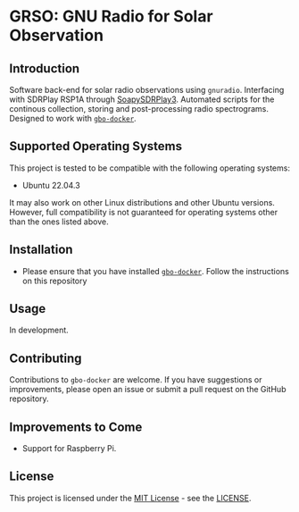 # GRSO: GNU Radio for Solar Observation

## Introduction
Software back-end for solar radio observations using ```gnuradio```. Interfacing with SDRPlay RSP1A through [SoapySDRPlay3](https://github.com/pothosware/SoapySDRPlay3). Automated scripts for the continous collection, storing and post-processing radio spectrograms. Designed to work with [```gbo-docker```](https://github.com/jcfitzpatrick12/gbo-docker.git).

## Supported Operating Systems

This project is tested to be compatible with the following operating systems:

- Ubuntu 22.04.3

It may also work on other Linux distributions and other Ubuntu versions. However, full compatibility is not guaranteed for operating systems other than the ones listed above.

## Installation
- Please ensure that you have installed [```gbo-docker```](https://github.com/jcfitzpatrick12/gbo-docker.git). Follow the instructions on this repository

## Usage
In development. 

## Contributing
Contributions to `gbo-docker` are welcome. If you have suggestions or improvements, please open an issue or submit a pull request on the GitHub repository.

## Improvements to Come
- Support for Raspberry Pi.

## License
This project is licensed under the [MIT License](https://opensource.org/licenses/MIT) - see the [LICENSE](LICENSE).


